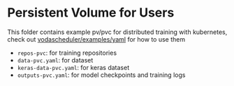 # Persistent Volume for Users

This folder contains example pv/pvc for distributed training with kubernetes, check out [vodascheduler/examples/yaml](https://github.com/heyfey/vodascheduler/tree/main/examples/yaml) for how to use them

- `repos-pvc`: for training repositories
- `data-pvc.yaml`: for dataset
- `keras-data-pvc.yaml`: for keras dataset
- `outputs-pvc.yaml`: for model checkpoints and training logs 
